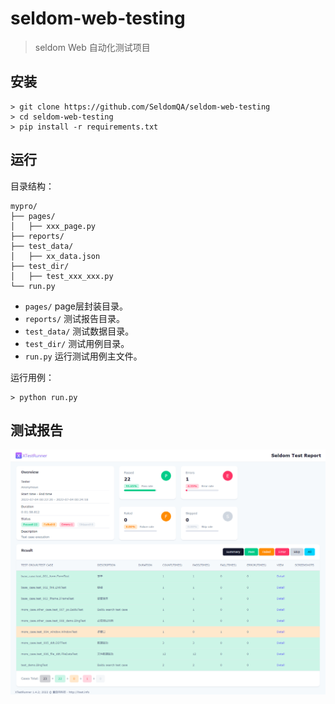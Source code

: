 # seldom-web-testing

> seldom Web 自动化测试项目

## 安装

```shell
> git clone https://github.com/SeldomQA/seldom-web-testing
> cd seldom-web-testing
> pip install -r requirements.txt
```

## 运行

目录结构：

```shell
mypro/
├── pages/
│   ├── xxx_page.py
├── reports/
├── test_data/
│   ├── xx_data.json
├── test_dir/
│   ├── test_xxx_xxx.py
└── run.py
```

* `pages/` page层封装目录。
* `reports/` 测试报告目录。
* `test_data/` 测试数据目录。
* `test_dir/` 测试用例目录。
* `run.py` 运行测试用例主文件。

运行用例：

```shell
> python run.py
```

## 测试报告

![](report.png)
